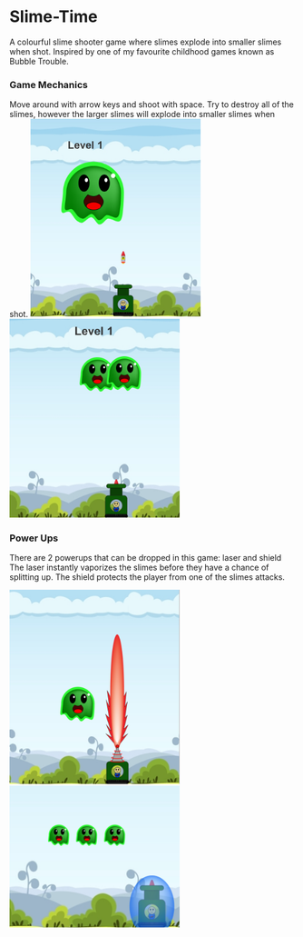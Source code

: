# Slime-Time
A colourful slime shooter game where slimes explode into smaller slimes when shot. Inspired by one of my favourite childhood games known as Bubble Trouble.

### Game Mechanics ###  
Move around with arrow keys and shoot with space.
Try to destroy all of the slimes, however the larger slimes will explode into smaller slimes when shot.
<img src ="images/slime1.png" width="300"> <img src ="images/slime2.png" width="300">

### Power Ups ###
There are 2 powerups that can be dropped in this game: laser and shield
The laser instantly vaporizes the slimes before they have a chance of splitting up.
The shield protects the player from one of the slimes attacks.

<img src ="images/slime3.png" width="300"> <img src ="images/slime4.png" width="300">
